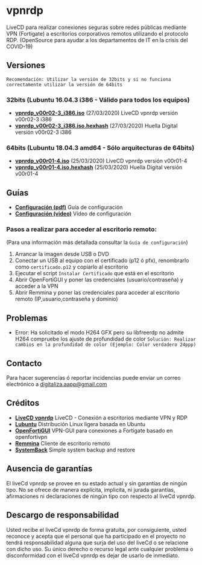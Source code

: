 # vpnrdp
LiveCD para realizar conexiones seguras sobre redes públicas mediante VPN (Fortigate) a escritorios corporativos remotos utilizando el protocolo RDP.
(OpenSource para ayudar a los departamentos de IT en la crisis del COVID-19)

## Versiones

   `Recomendación: Utilizar la versión de 32bits y si no funciona correctamente utilizar la versión de 64bits`

### 32bits (Lubuntu 16.04.3 i386 - Válido para todos los equipos)

- [**vpnrdp_v00r02-3_i386.iso**](https://drive.google.com/file/d/1TyIt6fGtcpXcdhK3ixamQJc-uYBFD57C/view?usp=sharing) (27/03/2020) LiveCD vpnrdp versión v00r02-3 i386 
- [**vpnrdp_v00r02-3_i386.iso.hexhash**](https://github.com/digitaliza-aapp/vpnrdp/blob/master/vpnrdp_v00r02-3_i386.iso.hexhash?raw=yes) (27/03/2020) Huella Digital versión v00r02-3 i386

### 64bits (Lubuntu 18.04.3 amd64 - Sólo arquitecturas de 64bits)

- [**vpnrdp_v00r01-4.iso**](https://drive.google.com/file/d/1z0506MWcTTR3q_-n0unegmEgEsfdGXc2/view?usp=sharing) (25/03/2020) LiveCD vpnrdp versión v00r01-4
- [**vpnrdp_v00r01-4.iso.hexhash**](https://github.com/digitaliza-aapp/vpnrdp/blob/master/vpnrdp_v00r01-4.iso.hexhash?raw=yes) (25/03/2020) Huella Digital versión v00r01-4

## Guías

- [**Configuración (pdf)**](https://github.com/digitaliza-aapp/vpnrdp/blob/master/vpnrdp_v00r02-3.pdf?raw=yes) Guía de configuración
- [**Configuración (video)**](https://github.com/digitaliza-aapp/vpnrdp/blob/master/VPNRDP.webm?raw=yes) Vídeo de configuración

### Pasos a realizar para acceder al escritorio remoto:

 (Para una información más detallada consultar la `Guía de configuración`)
 
  1. Arrancar la imagen desde USB o DVD
  2. Conectar un USB al equipo con el certificado (p12 ó pfx), renombrarlo como `certificado.p12` y copiarlo al escritorio
  3. Ejecutar el script `Instalar Certificado` que está en el escritorio
  4. Abrir OpenFortiGUI y poner las credenciales (usuario/contraseña) y acceder a la VPN
  5. Abrir Remmina y poner las credenciales para acceder al escritorio remoto (IP,usuario,contraseña y dominio)


## Problemas

* Error: Ha solicitado el modo H264 GFX pero su libfreerdp no admite H264 compruebe los ajuste de profundidad de color
  ```Solución: Realizar cambios en la profundidad de color (Ejemplo: Color verdadero 24ppp)```

## Contacto

Para hacer sugerencias ó reportar incidencias puede enviar un correo electrónico a digitaliza.aapp@gmail.com  

## Créditos

- [**LiveCD vpnrdp**](https://github.com/digitaliza-aapp/vpnrdp/blob/master/README.md) LiveCD - Conexión a escritorios mediante VPN y RDP
- [**Lubuntu**](https://lubuntu.net/)	Distribución Linux ligera basada en Ubuntu
- [**OpenFortiGUI**](https://github.com/theinvisible/openfortigui) VPN-GUI para conexiones a Fortigate basado en
openfortivpn
- [**Remmina**](https://remmina.org/)	Cliente de escritorio remoto
- [**SystemBack**](https://sourceforge.net/projects/systemback/) Simple system backup and restore	

## Ausencia de garantías

El liveCd vpnrdp se provee en su estado actual y sin garantías de ningún tipo. No se ofrece de manera explícita, implicita, ni jurada garantías, afirmaciones ni declaraciones de ningún tipo con respecto al liveCd vpnrdp.

## Descargo de responsabilidad

Usted recibe el liveCd vpnrdp de forma gratuita, por consiguiente, usted reconoce y acepta que el personal que ha participado en el proyecto no tendrá responsabilidad alguna que surja del uso del liveCd o se relacione con dicho uso. Su único derecho o recurso legal ante cualquier problema o disconformidad con el liveCd vpnrdp es dejar de usarlo de inmediato. 
